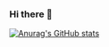 ### Hi there 👋


[![Anurag's GitHub stats](https://github-readme-stats.vercel.app/api?username=Hossam86)](https://github.com/anuraghazra/github-readme-stats)

<!--
**Hossam86/Hossam86** is a ✨ _special_ ✨ repository because its `README.md` (this file) appears on your GitHub profile.

Here are some ideas to get you started:

- 🔭 I’m currently working on ...
- 🌱 I’m currently learning ...
- 👯 I’m looking to collaborate on ...
- 🤔 I’m looking for help with ...
- 💬 Ask me about ...
- 📫 How to reach me: ...
- 😄 Pronouns: ...
- ⚡ Fun fact: ...
-->
